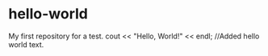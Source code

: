 # hello-world
My first repository for a test.
cout << "Hello, World!" << endl;
//Added hello world text.
